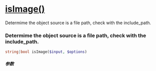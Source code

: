 [isImage()](http://twinh.github.com/widget/api/isImage)
=======================================================

Determime the object source is a file path, check with the include_path.

### Determime the object source is a file path, check with the include_path.
```php
string|bool isImage($input, $options)
```

##### 参数

